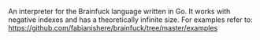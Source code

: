 An interpreter for the Brainfuck language written in Go. It works with negative indexes and has a theoretically infinite size.
For examples refer to: https://github.com/fabianishere/brainfuck/tree/master/examples
